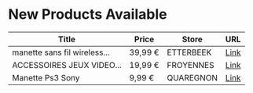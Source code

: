# New Products Available

| Title | Price | Store | URL |
|---|---|---|---|
| manette sans fil wireless... | 39,99 € | ETTERBEEK | [Link](https://www.cashconverters.be/fr/accessoires-jeux-video/809677-manette-sans-fil-wireless-ps3-ps4-freaks-n-geeks-rgb-led.html) |
| ACCESSOIRES JEUX VIDEO... | 19,99 € | FROYENNES | [Link](https://www.cashconverters.be/fr/accessoires-jeux-video/809888-accessoires-jeux-video-manette-ps3-sony.html) |
| Manette Ps3 Sony | 9,99 € | QUAREGNON | [Link](https://www.cashconverters.be/fr/accessoires-jeux-video/809616-manette-ps3-sony.html) |
